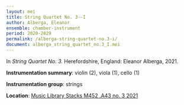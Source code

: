 ```yaml
---
layout: mei
title: String Quartet No. 3--I
author: Alberga, Eleanor
ensemble: chamber-instrument
period: 2020-2029
permalink: /alberga-string-quartet-no.3-i/
document: alberga_string_quartet_no.3_I.mei
---
```


In *String Quartet No. 3.* Herefordshire, England: Eleanor Alberga, 2021.

**Instrumentation summary**: violin (2), viola (1), cello (1)

**Instrumentation group**: strings

**Location**: <a href="https://tufts.primo.exlibrisgroup.com/permalink/01TUN_INST/1kc9gia/alma991018616969403851" target="_blank">Music Library Stacks M452 .A43 no. 3 2021</a>
